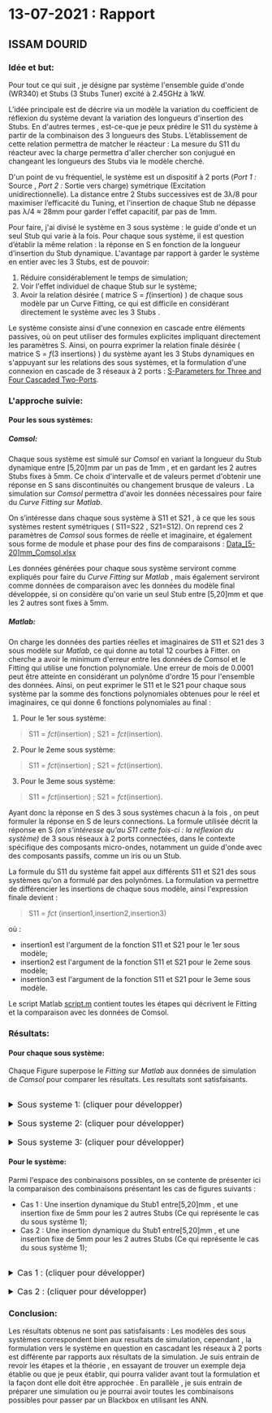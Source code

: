 # 13-07-2021 : Rapport
## ISSAM DOURID


### Idée et but:
Pour tout ce qui suit , je désigne par système l'ensemble guide d'onde (WR340) et Stubs (3 Stubs Tuner) excité à 2.45GHz à 1kW.

L’idée principale est de décrire via un modèle la variation du coefficient de réflexion du système devant la variation des longueurs d'insertion des Stubs. En d'autres termes , est-ce-que je peux prédire le S11 du système à partir de la combinaison des 3 longueurs des Stubs. L’établissement de cette relation permettra de matcher le réacteur : La mesure du S11 du réacteur avec la charge permettra d'aller chercher son conjugué en changeant les longueurs des Stubs via le modèle cherché.

D'un point de vu fréquentiel, le système est un dispositif à 2 ports (*Port 1 :* Source , *Port 2 :* Sortie vers charge) symétrique (Excitation unidirectionnelle). La distance entre 2 Stubs successives est de 3λ/8 pour maximiser l’efficacité du Tuning, et l'insertion de chaque Stub ne dépasse pas λ/4 ≈ 28mm pour garder l'effet capacitif, par pas de 1mm.

Pour faire, j'ai divisé le système en 3 sous système : le guide d'onde et un seul Stub qui varie à la fois. Pour chaque sous système, il est question d’établir la même relation : la réponse en S en fonction de la longueur d’insertion du Stub dynamique. L'avantage par rapport à garder le système en entier avec les 3 Stubs, est de pouvoir:

 1. Réduire considérablement le temps de simulation;
 2. Voir l'effet individuel de chaque Stub sur le système;
 3. Avoir la relation désirée ( matrice S = *f*(insertion) ) de chaque sous modèle par un Curve Fitting, ce qui est difficile en considérant directement le système avec les 3 Stubs .

Le système consiste ainsi d'une connexion en cascade entre éléments passives, où on peut utiliser des formules explicites impliquant directement les paramètres S. Ainsi, on pourra exprimer la relation finale désirée ( matrice S = *f*(3 insertions) ) du système ayant les 3 Stubs dynamiques en s'appuyant sur les relations des sous systèmes, et la formulation d'une connexion en cascade de 3 réseaux à 2 ports : [S-Parameters for Three and Four Cascaded Two-Ports](../src/13-07-2021/S-Parameters-for-Three-and-Four-Cascaded-Two-Ports.pdf).

### L'approche suivie:
####  Pour les sous systèmes: 
##### Comsol:
Chaque sous système est simulé sur *Comsol* en variant la longueur du Stub dynamique entre [5,20]mm par un pas de 1mm , et en gardant les 2 autres Stubs fixes à 5mm. Ce choix d'intervalle et de valeurs permet d'obtenir une réponse en S sans discontinuités ou changement brusque de valeurs . La simulation sur *Comsol* permettra d'avoir les données nécessaires pour faire du *Curve Fitting* sur *Matlab*. 

On s’intéresse dans chaque sous système à S11 et S21 , à ce que les sous systèmes restent symétriques ( S11=S22 , S21=S12). On reprend ces 2 paramètres de *Comsol* sous formes de réelle et imaginaire, et également sous forme de module et phase pour des fins de comparaisons : [Data_[5-20]mm_Comsol.xlsx](../src/13-07-2021/Data_[5-20]mm_Comsol.xlsx)

Les données générées pour chaque sous système serviront comme expliqués pour faire du *Curve Fitting* sur *Matlab* , mais également serviront comme données de comparaison avec les données du modèle final développée, si on considère qu'on varie un seul Stub entre [5,20]mm et que les 2 autres sont fixes à 5mm.

##### Matlab:
On charge les données des parties réelles et imaginaires de S11 et S21 des 3 sous modèle sur *Matlab*, ce qui donne au total 12 courbes à Fitter. on cherche a avoir le minimum d'erreur entre les données de Comsol et le Fitting qui utilise une fonction polynomiale. Une erreur de mois de 0.0001 peut être atteinte en considérant un polynôme d'ordre 15 pour l'ensemble des données. Ainsi, on peut exprimer le S11 et le S21 pour chaque sous système par la somme des fonctions polynomiales obtenues pour le réel et imaginaires, ce qui donne 6 fonctions polynomiales au final :

 1. Pour le 1er sous système: 

> S11 = *fct*(insertion) ;
>  S21 = *fct*(insertion).

 2. Pour le 2eme sous système: 

> S11 = *fct*(insertion) ;
>  S21 = *fct*(insertion).

 3. Pour le 3eme sous système: 

> S11 = *fct*(insertion) ;
>  S21 = *fct*(insertion).

Ayant donc la réponse en S des 3 sous systèmes chacun à la fois , on peut formuler la réponse en S de leurs connections. La formule utilisée décrit la réponse en S *(on s’intéresse qu'au S11 cette fois-ci : la réflexion du système)* de 3 sous réseaux à 2 ports connectées, dans le contexte spécifique des composants micro-ondes, notamment un guide d'onde avec des composants passifs, comme un iris ou un Stub.

La formule du S11 du système fait appel aux différents S11 et  S21 des sous systèmes qu'on a formulé par des polynômes. La formulation va permettre de différencier les insertions de chaque sous modèle, ainsi l'expression finale devient : 

> S11 = *fct* (insertion1,insertion2,insertion3)

où :

 -  insertion1 est l'argument de la fonction S11 et S21 pour le 1er sous modèle;
 -  insertion2 est l'argument de la fonction S11 et S21 pour le 2eme sous modèle;
 -  insertion3 est l'argument de la fonction S11 et S21 pour le 3eme sous modèle.

Le script Matlab [script.m](../src/13-07-2021/script.m) contient toutes les étapes qui décrivent le Fitting et la comparaison avec les données de Comsol.

### Résultats:
#### Pour chaque sous système:
Chaque Figure superpose le *Fitting* sur *Matlab* aux données de simulation de *Comsol* pour comparer les résultats.
Les resultats sont satisfaisants.

<br>
<details>
<summary style="font-size: 1.17em"> <!-- Header 3 size -->
Sous systeme 1: (cliquer pour développer)
</summary>

#### réel(S11):
<p align="center">
	<img src="../src/13-07-2021/images/subsys1-real(S11).jpg" alt="Figure 1: Real(S11) : Fitting vs Comsol">
	<br>Figure 1: Real(S11) : Fitting vs Comsol"
</p>
	
#### Imag(S11):
<p align="center">
	<img src="../src/13-07-2021/images/subsys1-imag(S11).jpg" alt="Figure 2: Imag(S11) : Fitting vs Comsol">
	<br>Figure 2: Imag(S11) : Fitting vs Comsol"
</p>

#### réel(S21):
<p align="center">
	<img src="../src/13-07-2021/images/subsys1-real(S21).jpg" alt="Figure 3: Real(S21) : Fitting vs Comsol">
	<br>Figure 3: Real(S21) : Fitting vs Comsol"
</p>
	
#### Imag(S21):
<p align="center">
	<img src="../src/13-07-2021/images/subsys1-imag(S21).jpg" alt="Figure 4: Imag(S21) : Fitting vs Comsol">
	<br>Figure 4: Imag(S21) : Fitting vs Comsol"
</p>
</details>

<br>
<details>
<summary style="font-size: 1.17em"> <!-- Header 3 size -->
Sous systeme 2: (cliquer pour développer)
</summary>

#### réel(S11):
<p align="center">
	<img src="../src/13-07-2021/images/subsys2-real(S11).jpg" alt="Figure 5: Real(S11) : Fitting vs Comsol">
	<br>Figure 5: Real(S11) : Fitting vs Comsol"
</p>
	
#### Imag(S11):
<p align="center">
	<img src="../src/13-07-2021/images/subsys2-imag(S11).jpg" alt="Figure 6: Imag(S11) : Fitting vs Comsol">
	<br>Figure 6: Imag(S11) : Fitting vs Comsol"
</p>

#### réel(S21):
<p align="center">
	<img src="../src/13-07-2021/images/subsys2-real(S21).jpg" alt="Figure 7: Real(S21) : Fitting vs Comsol">
	<br>Figure 7: Real(S21) : Fitting vs Comsol"
</p>
	
#### Imag(S21):
<p align="center">
	<img src="../src/13-07-2021/images/subsys2-imag(S21).jpg" alt="Figure 8: Imag(S21) : Fitting vs Comsol">
	<br>Figure 8: Imag(S21) : Fitting vs Comsol"
</p>
</details>

<br>
<details>
<summary style="font-size: 1.17em"> <!-- Header 3 size -->
Sous systeme 3: (cliquer pour développer)
</summary>

#### réel(S11):
<p align="center">
	<img src="../src/13-07-2021/images/subsys3-real(S11).jpg" alt="Figure 9: Real(S11) : Fitting vs Comsol">
	<br>Figure 9: Real(S11) : Fitting vs Comsol"
</p>
	
#### Imag(S11):
<p align="center">
	<img src="../src/13-07-2021/images/subsys3-imag(S11).jpg" alt="Figure 10: Imag(S11) : Fitting vs Comsol">
	<br>Figure 10: Imag(S11) : Fitting vs Comsol"
</p>

#### réel(S21):
<p align="center">
	<img src="../src/13-07-2021/images/subsys3-real(S21).jpg" alt="Figure 11: Real(S21) : Fitting vs Comsol">
	<br>Figure 11: Real(S21) : Fitting vs Comsol"
</p>
	
#### Imag(S21):
<p align="center">
	<img src="../src/13-07-2021/images/subsys3-imag(S21).jpg" alt="Figure 12: Imag(S21) : Fitting vs Comsol">
	<br>Figure 12: Imag(S21) : Fitting vs Comsol"
</p>
</details>

#### Pour le système:
Parmi l'espace des conbinaisons possibles, on se contente de présenter ici la comparaison des combinaisons présentant les cas de figures suivants :
-  Cas 1 : Une insertion dynamique du Stub1 entre[5,20]mm , et une insertion fixe de 5mm pour les 2 autres Stubs (Ce qui représente le cas du sous système 1);
-  Cas 2 : Une insertion dynamique du Stub1 entre[5,20]mm , et une insertion fixe de 5mm pour les 2 autres Stubs (Ce qui représente le cas du sous système 1);

<br>
<details>
<summary style="font-size: 1.17em"> <!-- Header 3 size -->
Cas 1 : (cliquer pour développer)
</summary>

#### réel(S11):
<p align="center">
	<img src="../src/13-07-2021/images/system-real(S11)-cas1.jpg" alt="Figure 5: Real(S11) : Fitting vs Comsol">
	<br>Figure 5: Real(S11) : Cascade vs Comsol"
</p>
	
#### Imag(S11):
<p align="center">
	<img src="../src/13-07-2021/images/system-imag(S11)-cas1.jpg" alt="Figure 6: Imag(S11) : Fitting vs Comsol">
	<br>Figure 6: Imag(S11) : Cascade vs Comsol"
</p>
</details>

<br>
<details>
<summary style="font-size: 1.17em"> <!-- Header 3 size -->
Cas 2 : (cliquer pour développer)
</summary>

#### réel(S11):
<p align="center">
	<img src="../src/13-07-2021/images/system-real(S11)-cas2.jpg" alt="Figure 5: Real(S11) : Fitting vs Comsol">
	<br>Figure 5: Real(S11) : Cascade vs Comsol"
</p>
	
#### Imag(S11):
<p align="center">
	<img src="../src/13-07-2021/images/system-imag(S11)-cas2.jpg" alt="Figure 6: Imag(S11) : Fitting vs Comsol">
	<br>Figure 6: Imag(S11) : Cascade vs Comsol"
</p>
</details>

### Conclusion:
Les résultats obtenus ne sont pas satisfaisants : Les modèles des sous systèmes correspondent bien aux resultats de simulation, cependant , la formulation vers le système en question en cascadant les réseaux à 2 ports est différente par rapports aux résultats de la simulation. Je suis entrain de revoir les étapes et la théorie , en essayant de trouver un exemple deja établie ou que je peux établir, qui pourra valider avant tout la formulation et la façon dont elle doit être approchée . En parallèle , je suis entrain de préparer une simulation ou je pourrai avoir toutes les combinaisons possibles pour passer par un Blackbox en utilisant les ANN.
